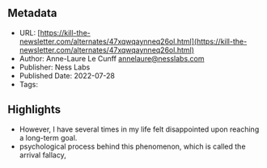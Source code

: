 ## Metadata
* URL: [https://kill-the-newsletter.com/alternates/47xqwqaynneq26ol.html](https://kill-the-newsletter.com/alternates/47xqwqaynneq26ol.html)
* Author: Anne-Laure Le Cunff <annelaure@nesslabs.com>
* Publisher: Ness Labs
* Published Date: 2022-07-28
* Tags: 

## Highlights
* However, I have several times in my life felt disappointed upon reaching a long-term goal.
* psychological process behind this phenomenon, which is called the arrival fallacy,
